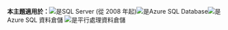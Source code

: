 <Token>**本主題適用於：**![是](../includes/media/yes.png)SQL Server (從 2008 年起)![是](../includes/media/yes.png)Azure SQL Database![是](../includes/media/yes.png)Azure SQL 資料倉儲 ![是](../includes/media/yes.png)平行處理資料倉儲
 </Token>